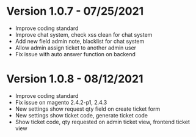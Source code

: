 # Version 1.0.7 - 07/25/2021
- Improve coding standard
- Improve chat system, check xss clean for chat system
- Add new field admin note, blacklist for chat system
- Allow admin assign ticket to another admin user
- Fix issue with auto answer function on backend

# Version 1.0.8 - 08/12/2021
- Improve coding standard
- Fix issue on magento 2.4.2-p1, 2.4.3
- New settings show request qty field on create ticket form
- New settings show ticket code, generate ticket code
- Show ticket code, qty requested on admin ticket view, frontend ticket view